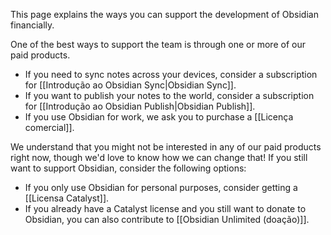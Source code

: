 This page explains the ways you can support the development of Obsidian financially.

One of the best ways to support the team is through one or more of our paid products.

- If you need to sync notes across your devices, consider a subscription for [[Introdução ao Obsidian Sync|Obsidian Sync]].
- If you want to publish your notes to the world, consider a subscription for [[Introdução ao Obsidian Publish|Obsidian Publish]].
- If you use Obsidian for work, we ask you to purchase a [[Licença comercial]].

We understand that you might not be interested in any of our paid products right now, though we'd love to know how we can change that! If you still want to support Obsidian, consider the following options:

- If you only use Obsidian for personal purposes, consider getting a [[Licensa Catalyst]].
- If you already have a Catalyst license and you still want to donate to Obsidian, you can also contribute to [[Obsidian Unlimited (doação)]].
